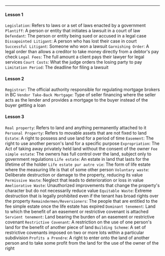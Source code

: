 ***
#### Lesson 1
`Legislation`: Refers to laws or a set of laws enacted by a government
`Plantiff`: A person or entity that initiates a lawsuit in a court of law
`Defendant`: The person or entity being sued or accused in a legal case
`Dissapointed Litigant`: A person who has lost their case in court
`Successful Litigant`: Someone who won a lawsuit
`Garnishing Order`: A legal order than allows a creditor to take money directly from a debtor's pay check
`Legal Fees`: The full amount a client pays their lawyer for legal services
`Court Costs`: What the judge orders the losing party to pay
`Limitation Period`: The deadline for filing a lawsuit

#### Lesson 2
`Registrar`: The official authority responsible for regulating mortgage brokers in BC
`Vendor Take-Back Mortgage`: Type of seller financing where the seller acts as the lender and provides a mortgage to the buyer instead of  the buyer getting a loan

#### Lesson 3
`Real property`: Refers to land and anything permanently attached to it
`Personal Property`: Refers to movable assets that are not fixed to land
`Estate`: A right to possess and use land for a period of time
`Easement`: The right to use another person's land for a specific purpose
`Expropriation`: The Act of taking away privately held land without the consent of the owner
`Fee simple estate`: The owners has full control over the land, subject only to government regulations
`Life estate`: An estate in land that lasts for the lifetime of the holder
`Life estate pur autre vie`: The form of life estate where the measuring life is that of some other person
`Voluntary waste`: Deliberate destruction or damage to the property, reducing its value
`Permissive Waste`: Neglect that leads to deterioration or loss in value
`Ameliorative Waste`: Unauthorized improvements that change the property's character but do not necessarily reduce value
`Equitable Waste`: Extreme destruction that is legally prohibited even if the tenant has broad rights over the property
`Remaindermen/Reversioners`: The people that are entitled to the fee simple estate once the life estate has expired
`Dominant tenement`: Land to which the benefit of an easement or restrictive covenant is attached
`Servient tenement`: Land bearing the burden of an easement or restrictive covenant
`Restrictive Covenant`: A restriction on the use of one person's land for the benefit of another piece of land
`Building Scheme`: A set of restrictive covenants imposed on two or more lots within a particular subdivision
`Profits a Prendre`: A right to enter onto the land of another person and to take some profit from the land for the use of the owner of the right